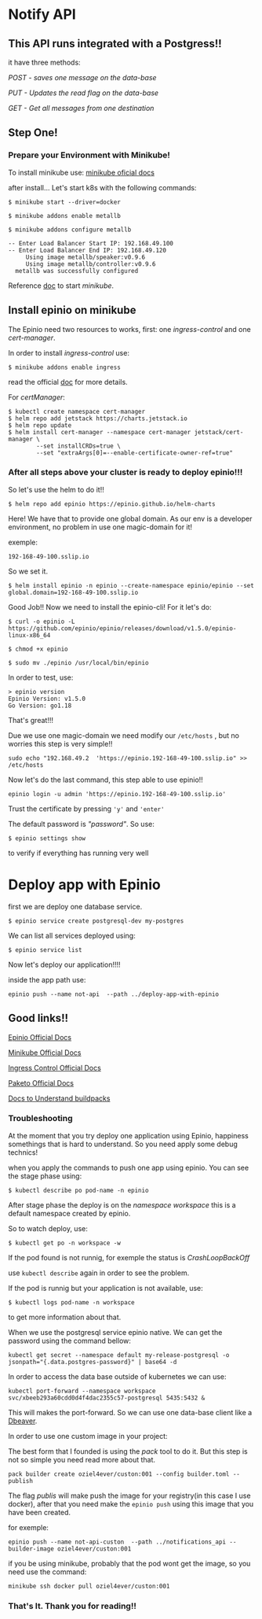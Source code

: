 # Notify API
## This API runs integrated with a Postgress!!

it have three methods:

_POST - saves one message on the data-base_

_PUT - Updates the read flag on the data-base_

_GET - Get all messages from one destination_


## Step One! 
### Prepare your Environment with Minikube!

To install minikube use: [minikube oficial docs](https://minikube.sigs.k8s.io/docs/start/)

after install... Let's start k8s with the following commands:

```
$ minikube start --driver=docker
```

```
$ minikube addons enable metallb
```

```
$ minikube addons configure metallb

-- Enter Load Balancer Start IP: 192.168.49.100
-- Enter Load Balancer End IP: 192.168.49.120
     Using image metallb/speaker:v0.9.6
     Using image metallb/controller:v0.9.6
  metallb was successfully configured
```

Reference [doc](https://docs.epinio.io/howtos/install_epinio_on_minikube) to start _minikube_.

## Install epinio on minikube
The Epinio need two resources to works, first: one _ingress-control_ and one _cert-manager_.

  In order to install _ingress-control_ use:

```
$ minikube addons enable ingress
```
read the official [doc](https://kubernetes.github.io/ingress-nginx/deploy/#minikube) for more details.

For _certManager_:
```
$ kubectl create namespace cert-manager
$ helm repo add jetstack https://charts.jetstack.io
$ helm repo update
$ helm install cert-manager --namespace cert-manager jetstack/cert-manager \
        --set installCRDs=true \
        --set "extraArgs[0]=--enable-certificate-owner-ref=true"
```

### After all steps above your cluster is ready to deploy epinio!!!

So let's use the helm to do it!!
```
$ helm repo add epinio https://epinio.github.io/helm-charts
```
Here! We have that to provide one global domain. As our env is a developer environment, no problem in use one magic-domain for it!

exemple: 
```
192-168-49-100.sslip.io
```
So we set it.
```
$ helm install epinio -n epinio --create-namespace epinio/epinio --set global.domain=192-168-49-100.sslip.io
```

Good Job!! Now we need to install the epinio-cli! For it let's do: 
```
$ curl -o epinio -L https://github.com/epinio/epinio/releases/download/v1.5.0/epinio-linux-x86_64
```
```
$ chmod +x epinio
```
```
$ sudo mv ./epinio /usr/local/bin/epinio
```
In order to test, use:
```
> epinio version
Epinio Version: v1.5.0
Go Version: go1.18
```
That's great!!!

Due we use one magic-domain we need modify our ```/etc/hosts```
 , but no worries this step is very simple!!
```
sudo echo "192.168.49.2  'https://epinio.192-168-49-100.sslip.io" >> /etc/hosts
```
Now let's do the last command, this step able to use epinio!!

```
epinio login -u admin 'https://epinio.192-168-49-100.sslip.io'
```
Trust the certificate by pressing ```'y'``` and ```'enter'```

The default password is _"password"_. So use: 
```
$ epinio settings show
```
to verify if everything has running very well
# Deploy app with Epinio

first we are deploy one database service. 
```
$ epinio service create postgresql-dev my-postgres
```
We can list all services deployed using:
```
$ epinio service list
```
Now let's deploy our application!!!!

inside the app path use:
```
epinio push --name not-api  --path ../deploy-app-with-epinio
```
## Good links!!
[Epinio Official Docs](https://docs.epinio.io)

[Minikube Official Docs](https://minikube.sigs.k8s.io/docs/start/)

[Ingress Control Official Docs](https://kubernetes.github.io/ingress-nginx/deploy/#minikube)


[Paketo Official Docs](https://paketo.io/docs/concepts/buildpacks/)

[Docs to Understand buildpacks](https://buildpacks.io/docs/operator-guide/create-a-builder/)

### Troubleshooting
At the moment that you try deploy one application using Epinio, happiness somethings that is hard to understand. So you need apply some debug technics! 

when you apply the commands to push one app using epinio. 
You can see the stage phase using:
```
$ kubectl describe po pod-name -n epinio
```
After stage phase the deploy is on the _namespace_ _workspace_ this is a default namespace created by epinio.

So to watch deploy, use:
```
$ kubectl get po -n workspace -w
```
If the pod found is not runnig, for exemple the status is _CrashLoopBackOff_

use ```kubectl describe``` again in order to see the problem. 

If the pod is runnig but your application is not available, use:
```
$ kubectl logs pod-name -n workspace
``` 
to get more information about that. 

When we use the postgresql service epinio native. 
We can get the password using the command bellow:
```
kubectl get secret --namespace default my-release-postgresql -o jsonpath="{.data.postgres-password}" | base64 -d
```
In order to access the data base outside of kubernetes we can use:

```
kubectl port-forward --namespace workspace svc/xbeeb293a60cdd0d4f4dac2355c57-postgresql 5435:5432 &
```
This will makes the port-forward. So we can use one data-base client like a [Dbeaver](https://dbeaver.io/).

In order to use one custom image in your project: 

The best form that I founded is using the _pack_ tool to do it. But this step is not so simple you need read more about that. 
```
pack builder create oziel4ever/custon:001 --config builder.toml --publish
```
The flag _publis_ will make push the image for your registry(in this case I use docker), after that you need make the ```epinio push``` using this image that you have been created. 

for exemple:

```
epinio push --name not-api-custon  --path ../notifications_api --builder-image oziel4ever/custon:001
```
if you be using minikube, probably that the pod wont get the image, so you need use the command:
```
minikube ssh docker pull oziel4ever/custon:001
```


### That's It. Thank you for reading!!
